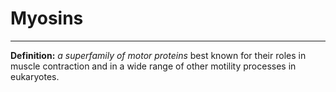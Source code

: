 # Myosins
---
**Definition:**
*a superfamily of motor proteins* best known for their roles in muscle contraction and in a wide range of other motility processes in eukaryotes.